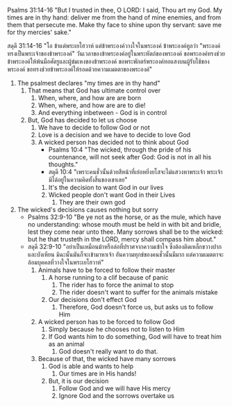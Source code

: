 
Psalms 31:14-16 "But I trusted in thee, O LORD: I said, Thou art my God. My times are in thy hand: deliver me from the hand of mine enemies, and from them that persecute me. Make thy face to shine upon thy servant: save me for thy mercies' sake."

สดุดี 31:14-16 "โอ ข้าแต่พระเยโฮวาห์ แต่ข้าพระองค์วางใจในพระองค์ ข้าพระองค์ทูลว่า "พระองค์ทรงเป็นพระเจ้าของข้าพระองค์" วันเวลาของข้าพระองค์อยู่ในพระหัตถ์ของพระองค์ ขอพระองค์ทรงช่วยข้าพระองค์ให้พ้นมือศัตรูและผู้ข่มเหงของข้าพระองค์ ขอพระพักตร์พระองค์ทอแสงบนผู้รับใช้ของพระองค์ ขอทรงช่วยข้าพระองค์ให้รอดด้วยความเมตตาของพระองค์"

1. The psalmest declares "my times are in thy hand"
    1. That means that God has ultimate control over
        1. When, where, and how are are born
        2. When, where, and how are are to die!
        3. And everything inbetween - God is in control
    2. But, God has decided to let us choose
        1. We have to decide to follow God or not
        2. Love is a decision and we have to decide to love God
        3. A wicked person has decided not to think about God
            - Psalms 10:4 "The wicked, through the pride of his countenance, will not seek after God: God is not in all his thoughts."
            - สดุดี 10:4 "เพราะคนชั่วนั้นด้วยสีหน้าที่เย่อหยิ่งยโสจะไม่แสวงหาพระเจ้า พระเจ้ามิได้อยู่ในความคิดทั้งสิ้นของเขาเลย"
            1. It's the decision to want God in our lives
            2. Wicked people don't want God in their Lives
                1. They are their own god
2. The wicked's decisions causes nothing but sorry
    - Psalms 32:9-10 "Be ye not as the horse, or as the mule, which have no understanding: whose mouth must be held in with bit and bridle, lest they come near unto thee. Many sorrows shall be to the wicked: but he that trusteth in the LORD, mercy shall compass him about."
    - สดุดี 32:9-10 "อย่าเป็นเหมือนม้าหรือล่อที่ปราศจากความเข้าใจ ซึ่งต้องติดเหล็กขวางปากและบังเหียน มิฉะนั้นมันก็จะเข้ามาหาเจ้า อันความทุกข์ของคนชั่วนั้นมีมาก แต่ความเมตตาจะล้อมบุคคลที่วางใจในพระเยโฮวาห์"
        1. Animals have to be forced to follow their master
            1. A horse running to a clif because of panic
                1. The rider has to force the animal to stop
                2. The rider doesn't want to suffer for the animals mistake
            2. Our decisions don't effect God
                1. Therefore, God doesn't force us, but asks us to follow Him
        2. A wicked person has to be forced to follow God
            1. Simply because he chooses not to listen to Him
            2. If God wants him to do something, God will have to treat him as an animal
                1. God doesn't really want to do that.
        3. Because of that, the wicked have many sorrows
            1. God is able and wants to help
                1. Our times are in His hands!
            2. But, it is our decision
                1. Follow God and we will have His mercy
                2. Ignore God and the sorrows overtake us